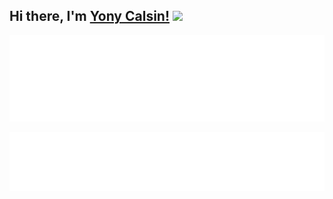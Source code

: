 ## Hi there, I'm [Yony Calsin!](https://www.yonycalsin.com/) <img src="https://raw.githubusercontent.com/syedareehaquasar/syedareehaquasar/master/gifs/Hi.gif" width="30px">


![](metrics.plugin.pagespeed.svg)

![](metrics.plugin.languages.svg)
